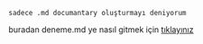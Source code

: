 ```
sadece .md documantary oluşturmayı deniyorum

```
buradan deneme.md ye nasıl gitmek için [tıklayınız]( https://github.com/gayearmut/kodluyoruzilkrepo/blob/main/docs/deneme.md)
